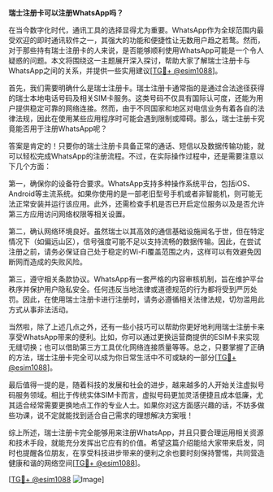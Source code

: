 **瑞士注册卡可以注册WhatsApp吗？**

在当今数字化时代，通讯工具的选择显得尤为重要。WhatsApp作为全球范围内最受欢迎的即时通讯软件之一，其强大的功能和便捷性让无数用户趋之若鹜。然而，对于那些持有瑞士注册卡的人来说，是否能够顺利使用WhatsApp可能是一个令人疑惑的问题。本文将围绕这一主题展开深入探讨，帮助大家了解瑞士注册卡与WhatsApp之间的关系，并提供一些实用建议[[TG💪+ @esim1088](https://t.me/s/esim1088)]。

首先，我们需要明确什么是瑞士注册卡。瑞士注册卡通常指的是通过合法途径获得的瑞士本地电话号码及相关SIM卡服务。这类号码不仅具有国际认可度，还能为用户提供稳定可靠的网络连接。然而，由于不同国家和地区对电信业务有着各自的法律法规，因此在使用某些应用程序时可能会遇到限制或障碍。那么，瑞士注册卡究竟能否用于注册WhatsApp呢？

答案是肯定的！只要你的瑞士注册卡具备正常的通话、短信以及数据传输功能，就可以轻松完成WhatsApp的注册流程。不过，在实际操作过程中，还是需要注意以下几个方面：

第一，确保你的设备符合要求。WhatsApp支持多种操作系统平台，包括iOS、Android等主流系统。如果你使用的是一部老旧型号手机或者非智能机，则可能无法正常安装并运行该应用。此外，还需检查手机是否已开启定位服务以及是否允许第三方应用访问网络权限等相关设置。

第二，确认网络环境良好。虽然瑞士以其高效的通信基础设施闻名于世，但在特定情况下（如偏远山区），信号强度可能不足以支持流畅的数据传输。因此，在尝试注册之前，请务必保证自己处于稳定的Wi-Fi覆盖范围之内，这样可以有效避免因断网而造成的失败风险。

第三，遵守相关条款协议。WhatsApp有一套严格的内容审核机制，旨在维护平台秩序并保护用户隐私安全。任何违反当地法律或道德规范的行为都将受到严厉处罚。因此，在使用瑞士注册卡进行注册时，请务必遵循相关法律法规，切勿滥用此方式从事非法活动。

当然啦，除了上述几点之外，还有一些小技巧可以帮助你更好地利用瑞士注册卡来享受WhatsApp带来的便利。比如，你可以通过更换运营商提供的ESIM卡来实现无缝切换；也可以借助第三方工具优化网络连接质量等等。总之，只要掌握了正确的方法，瑞士注册卡完全可以成为你日常生活中不可或缺的一部分[[TG💪+ @esim1088](https://t.me/s/esim1088)]。

最后值得一提的是，随着科技的发展和社会的进步，越来越多的人开始关注虚拟号码服务领域。相比于传统实体SIM卡而言，虚拟号码更加灵活便捷且成本低廉，尤其适合经常需要更换地点工作的专业人士。如果你对这方面感兴趣的话，不妨多做些功课，说不定就能找到适合自己需求的理想解决方案哦！

综上所述，瑞士注册卡完全能够用来注册WhatsApp，并且只要合理运用相关资源和技术手段，就能充分发挥出它应有的价值。希望这篇介绍能给大家带来启发，同时也提醒各位朋友，在享受科技进步带来的便利之余也要时刻保持警惕，共同营造健康和谐的网络空间[[TG💪+ @esim1088](https://t.me/s/esim1088)]。

[[TG💪+ @esim1088](https://t.me/s/esim1088) ![Image](https://i.postimg.cc/4NQfJmqS/Snipaste-2025-05-13-00-14-12.png)]